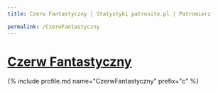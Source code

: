 ```yaml
---
title: Czerw Fantastyczny | Statystyki patronite.pl | Patromierz

permalink: /CzerwFantastyczny
---
```


# [Czerw Fantastyczny](https://patronite.pl/CzerwFantastyczny)

{% include profile.md name="CzerwFantastyczny" prefix="c" %}
